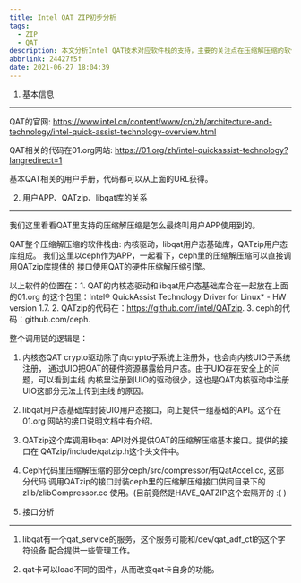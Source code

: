 ```yaml
---
title: Intel QAT ZIP初步分析
tags:
  - ZIP
  - QAT
description: 本文分析Intel QAT技术对应软件栈的支持，主要的关注点在压缩解压缩的软件栈，本文只是寻找资料时候的一个笔记，还很粗糙。
abbrlink: 24427f5f
date: 2021-06-27 18:04:39
---
```


1. 基本信息 
-----------

 QAT的官网: https://www.intel.cn/content/www/cn/zh/architecture-and-technology/intel-quick-assist-technology-overview.html

 QAT相关的代码在01.org网站: https://01.org/zh/intel-quickassist-technology?langredirect=1

 基本QAT相关的用户手册，代码都可以从上面的URL获得。

2. 用户APP、QATzip、libqat库的关系
----------------------------------

 我们这里看看QAT里支持的压缩解压缩是怎么最终叫用户APP使用到的。

 QAT整个压缩解压缩的软件栈由: 内核驱动，libqat用户态基础库，QATzip用户态库组成。
 我们这里以ceph作为APP，一起看下，ceph里的压缩解压缩可以直接调用QATzip库提供的
 接口使用QAT的硬件压缩解压缩引擎。

 以上软件的位置在：1. QAT的内核态驱动和libqat用户态基础库合在一起放在上面的01.org
 的这个包里：Intel® QuickAssist Technology Driver for Linux* - HW version 1.7.
 2. QATzip的代码在：https://github.com/intel/QATzip. 3. ceph的代码：github.com/ceph.

 整个调用链的逻辑是：

 1. 内核态QAT crypto驱动除了向crypto子系统上注册外，也会向内核UIO子系统注册，
    通过UIO把QAT的硬件资源暴露给用户态。由于UIO存在安全上的问题，可以看到主线
    内核里注册到UIO的驱动很少，这也是QAT内核驱动中注册UIO这部分无法上传到主线
    的原因。

 2. libqat用户态基础库封装UIO用户态接口，向上提供一组基础的API。这个在01.org
    网站的接口说明文档中有介绍。

 3. QATzip这个库调用libqat API对外提供QAT的压缩解压缩基本接口。提供的接口在
    QATzip/include/qatzip.h这个头文件中。

 4. Ceph代码里压缩解压缩的部分ceph/src/compressor/有QatAccel.cc, 这部分代码
    调用QATzip的接口封装ceph里的压缩解压缩接口供同目录下的zlib/zlibCompressor.cc
    使用。(目前竟然是HAVE_QATZIP这个宏隔开的 :( )

3. 接口分析
-----------

 1. libqat有一个qat_service的服务，这个服务可能和/dev/qat_adf_ctl的这个字符设备
    配合提供一些管理工作。

 2. qat卡可以load不同的固件，从而改变qat卡自身的功能。
